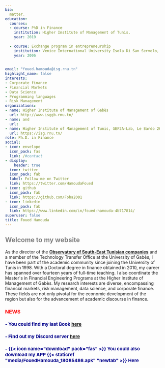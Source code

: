 ```yaml
---
bio: 
  matter.
education:
  courses:
  - course: PhD in Finance
    institution: Higher Institute of Management of Tunis. 
    year: 2010
    
  - course: Exchange program in entrepreneurship
    institution: Venice International University Isola Di San Servolo, Italy. 
    year: 2006
    
  
email: "foued.hamouda@isg.rnu.tn"
highlight_name: false
interests:
- Corporate finance
- Financial Markets   
- Data Science
- Programming languages
- Risk Management
organizations:
- name: Higher Institute of Management of Gabès
  url: http://www.isggb.rnu.tn/
- name: and
  url: 
- name: Higher Institute of Management of Tunis, GEF2A-Lab, Le Bardo 2000, Tunis, Tunisia
  url: https://isg.rnu.tn/
role: Ph.D. in Finance
social:
- icon: envelope
  icon_pack: fas
  link: /#contact
- display:
    header: true
  icon: twitter
  icon_pack: fab
  label: Follow me on Twitter
  link: https://twitter.com/HamoudaFoued
- icon: github
  icon_pack: fab
  link: https://github.com/Foha2001
- icon: linkedin
  icon_pack: fab
  link: https://www.linkedin.com/in/foued-hamouda-4b717814/
superuser: false
title: Foued Hamouda
---
```

<style type="text/css">

h1 { /* Header 2 */
    font-size: 15px;
    color: DarkBlue;
    font-weight: bold;
}

h2 { /* Header 2 */
    font-size: 15 px;
    color: GREY;
    font-weight: bold;
}

h3 { /* Header 2 */
    font-size: 12 px;
    color: RED;
    font-weight: bold;
}



</style>


## Welcome to my website

As the director of the [**Observatory of South-East Tunisian companies**](https://foha2001.github.io/observatoire/theme/index.html) and a member of the Technology Transfer Office at the University of Gabès, I have been part of the academic community since joining the University of Tunis in 1998. With a Doctoral degree in finance obtained in 2010, my career has spanned over fourteen years of full-time teaching. I also coordinate the Master's in Financial Engineering Programs at the Higher Institute of Management of Gabès. My research interests are diverse, encompassing financial markets, risk management, data science, and corporate finance. These fields are not only pivotal for the economic development of the region but also for the advancement of academic discourse in finance.



### NEWS

# - You could find my last Book [here](https://foha2001.github.io/markups-kindle/)
# - Find out my Discord server [here](https://discord.gg/dHjudZ2V) 
# -  {{< icon name="download" pack="fas" >}} You could also download my APP {{< staticref "media/FouedHamouda_18085486.apk" "newtab" >}} Here


